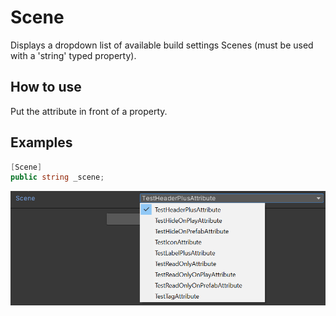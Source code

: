 # Scene
Displays a dropdown list of available build settings Scenes (must be used with a 'string' typed property).

## How to use
Put the attribute in front of a property.

## Examples
```cs
[Scene]
public string _scene;
```
![](img/SceneAttributeInspectorPreview.png)
